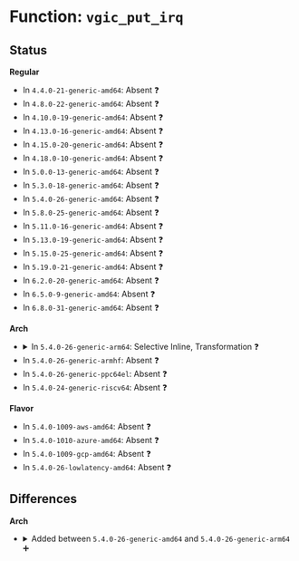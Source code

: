 # Function: <code>vgic_put_irq</code>

## Status
<b>Regular</b>
<ul>
<li>
In <code>4.4.0-21-generic-amd64</code>: Absent ❓
</li>
<li>
In <code>4.8.0-22-generic-amd64</code>: Absent ❓
</li>
<li>
In <code>4.10.0-19-generic-amd64</code>: Absent ❓
</li>
<li>
In <code>4.13.0-16-generic-amd64</code>: Absent ❓
</li>
<li>
In <code>4.15.0-20-generic-amd64</code>: Absent ❓
</li>
<li>
In <code>4.18.0-10-generic-amd64</code>: Absent ❓
</li>
<li>
In <code>5.0.0-13-generic-amd64</code>: Absent ❓
</li>
<li>
In <code>5.3.0-18-generic-amd64</code>: Absent ❓
</li>
<li>
In <code>5.4.0-26-generic-amd64</code>: Absent ❓
</li>
<li>
In <code>5.8.0-25-generic-amd64</code>: Absent ❓
</li>
<li>
In <code>5.11.0-16-generic-amd64</code>: Absent ❓
</li>
<li>
In <code>5.13.0-19-generic-amd64</code>: Absent ❓
</li>
<li>
In <code>5.15.0-25-generic-amd64</code>: Absent ❓
</li>
<li>
In <code>5.19.0-21-generic-amd64</code>: Absent ❓
</li>
<li>
In <code>6.2.0-20-generic-amd64</code>: Absent ❓
</li>
<li>
In <code>6.5.0-9-generic-amd64</code>: Absent ❓
</li>
<li>
In <code>6.8.0-31-generic-amd64</code>: Absent ❓
</li>
</ul>
<b>Arch</b>
<ul>
<li>
<details>
<summary>In <code>5.4.0-26-generic-arm64</code>: Selective Inline, Transformation ❓</summary>

```c
void vgic_put_irq(struct kvm * kvm, struct vgic_irq * irq)
```

```json
{
  "name": "vgic_put_irq",
  "collision_type": "Unique Global",
  "inline_type": "Selective",
  "funcs": [
    {
      "addr": 18446603336490538400,
      "name": "vgic_put_irq",
      "external": true,
      "loc": "virt/kvm/arm/vgic/vgic.c:138",
      "file": "virt/kvm/arm/vgic/vgic.c",
      "inline": "not declared, inlined",
      "caller_inline": [
        "virt/kvm/arm/vgic/vgic.c:kvm_vgic_map_is_active",
        "virt/kvm/arm/vgic/vgic.c:kvm_vgic_sync_hwstate",
        "virt/kvm/arm/vgic/vgic.c:kvm_vgic_unmap_phys_irq",
        "virt/kvm/arm/vgic/vgic.c:kvm_vgic_reset_mapped_irq",
        "virt/kvm/arm/vgic/vgic.c:kvm_vgic_map_phys_irq",
        "virt/kvm/arm/vgic/vgic.c:kvm_vgic_inject_irq",
        "virt/kvm/arm/vgic/vgic.c:kvm_vgic_inject_irq",
        "virt/kvm/arm/vgic/vgic.c:vgic_flush_pending_lpis"
      ],
      "caller_func": [
        "virt/kvm/arm/vgic/vgic.c:kvm_vgic_map_is_active",
        "virt/kvm/arm/vgic/vgic.c:kvm_vgic_sync_hwstate",
        "virt/kvm/arm/vgic/vgic.c:kvm_vgic_unmap_phys_irq",
        "virt/kvm/arm/vgic/vgic.c:kvm_vgic_reset_mapped_irq",
        "virt/kvm/arm/vgic/vgic.c:kvm_vgic_map_phys_irq",
        "virt/kvm/arm/vgic/vgic.c:kvm_vgic_inject_irq",
        "virt/kvm/arm/vgic/vgic.c:vgic_flush_pending_lpis",
        "virt/kvm/arm/vgic/vgic-v2.c:vgic_v2_fold_lr_state",
        "virt/kvm/arm/vgic/vgic-v3.c:vgic_v3_fold_lr_state",
        "virt/kvm/arm/vgic/vgic-mmio.c:vgic_write_irq_line_level_info",
        "virt/kvm/arm/vgic/vgic-mmio.c:vgic_read_irq_line_level_info",
        "virt/kvm/arm/vgic/vgic-mmio.c:vgic_mmio_write_config",
        "virt/kvm/arm/vgic/vgic-mmio.c:vgic_mmio_read_config",
        "virt/kvm/arm/vgic/vgic-mmio.c:vgic_mmio_write_priority",
        "virt/kvm/arm/vgic/vgic-mmio.c:vgic_mmio_read_priority",
        "virt/kvm/arm/vgic/vgic-mmio.c:__vgic_mmio_write_sactive",
        "virt/kvm/arm/vgic/vgic-mmio.c:__vgic_mmio_write_cactive",
        "virt/kvm/arm/vgic/vgic-mmio.c:vgic_mmio_read_active",
        "virt/kvm/arm/vgic/vgic-mmio.c:vgic_mmio_write_cpending",
        "virt/kvm/arm/vgic/vgic-mmio.c:vgic_mmio_write_spending",
        "virt/kvm/arm/vgic/vgic-mmio.c:vgic_mmio_write_spending",
        "virt/kvm/arm/vgic/vgic-mmio.c:vgic_mmio_read_pending",
        "virt/kvm/arm/vgic/vgic-mmio.c:vgic_mmio_write_cenable",
        "virt/kvm/arm/vgic/vgic-mmio.c:vgic_mmio_write_senable",
        "virt/kvm/arm/vgic/vgic-mmio.c:vgic_mmio_read_enable",
        "virt/kvm/arm/vgic/vgic-mmio.c:vgic_mmio_write_group",
        "virt/kvm/arm/vgic/vgic-mmio.c:vgic_mmio_read_group",
        "virt/kvm/arm/vgic/vgic-mmio-v2.c:vgic_mmio_write_sgipends",
        "virt/kvm/arm/vgic/vgic-mmio-v2.c:vgic_mmio_write_sgipendc",
        "virt/kvm/arm/vgic/vgic-mmio-v2.c:vgic_mmio_read_sgipend",
        "virt/kvm/arm/vgic/vgic-mmio-v2.c:vgic_mmio_write_target",
        "virt/kvm/arm/vgic/vgic-mmio-v2.c:vgic_mmio_read_target",
        "virt/kvm/arm/vgic/vgic-mmio-v2.c:vgic_mmio_write_sgir",
        "virt/kvm/arm/vgic/vgic-mmio-v3.c:vgic_v3_dispatch_sgi",
        "virt/kvm/arm/vgic/vgic-mmio-v3.c:vgic_v3_uaccess_write_pending",
        "virt/kvm/arm/vgic/vgic-mmio-v3.c:vgic_v3_uaccess_read_pending",
        "virt/kvm/arm/vgic/vgic-mmio-v3.c:vgic_mmio_write_irouter",
        "virt/kvm/arm/vgic/vgic-mmio-v3.c:vgic_mmio_read_irouter",
        "virt/kvm/arm/vgic/vgic-its.c:vgic_enable_lpis",
        "virt/kvm/arm/vgic/vgic-its.c:its_free_ite",
        "virt/kvm/arm/vgic/vgic-debug.c:vgic_debug_show"
      ]
    }
  ],
  "symbols": [
    {
      "addr": 18446603336490532448,
      "name": "vgic_put_irq.part.0",
      "section": ".text",
      "bind": "STB_LOCAL",
      "size": 176
    },
    {
      "addr": 18446603336490532624,
      "name": "vgic_put_irq",
      "section": ".text",
      "bind": "STB_GLOBAL",
      "size": 68
    }
  ]
}
```
</details>
</li>
<li>
In <code>5.4.0-26-generic-armhf</code>: Absent ❓
</li>
<li>
In <code>5.4.0-26-generic-ppc64el</code>: Absent ❓
</li>
<li>
In <code>5.4.0-24-generic-riscv64</code>: Absent ❓
</li>
</ul>
<b>Flavor</b>
<ul>
<li>
In <code>5.4.0-1009-aws-amd64</code>: Absent ❓
</li>
<li>
In <code>5.4.0-1010-azure-amd64</code>: Absent ❓
</li>
<li>
In <code>5.4.0-1009-gcp-amd64</code>: Absent ❓
</li>
<li>
In <code>5.4.0-26-lowlatency-amd64</code>: Absent ❓
</li>
</ul>

## Differences
<b>Arch</b>
<ul>
<li>
<details>
<summary>Added between <code>5.4.0-26-generic-amd64</code> and <code>5.4.0-26-generic-arm64</code> ➕</summary>

```c
void vgic_put_irq(struct kvm * kvm, struct vgic_irq * irq)
```
</details>
</li>
</ul>
